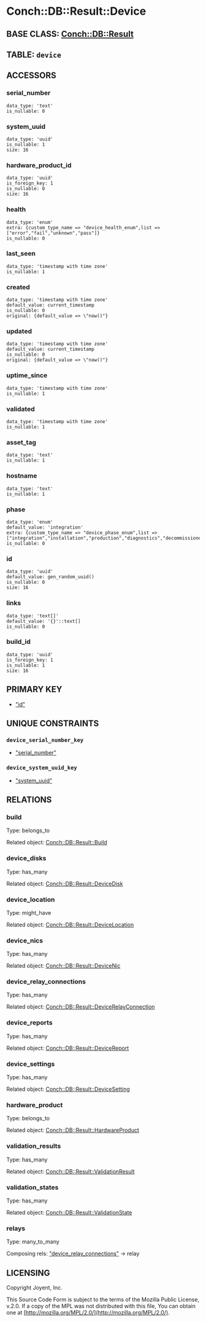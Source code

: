 # Conch::DB::Result::Device

## BASE CLASS: [Conch::DB::Result](../modules/Conch%3A%3ADB%3A%3AResult)

## TABLE: `device`

## ACCESSORS

### serial\_number

```
data_type: 'text'
is_nullable: 0
```

### system\_uuid

```
data_type: 'uuid'
is_nullable: 1
size: 16
```

### hardware\_product\_id

```
data_type: 'uuid'
is_foreign_key: 1
is_nullable: 0
size: 16
```

### health

```
data_type: 'enum'
extra: {custom_type_name => "device_health_enum",list => ["error","fail","unknown","pass"]}
is_nullable: 0
```

### last\_seen

```
data_type: 'timestamp with time zone'
is_nullable: 1
```

### created

```
data_type: 'timestamp with time zone'
default_value: current_timestamp
is_nullable: 0
original: {default_value => \"now()"}
```

### updated

```
data_type: 'timestamp with time zone'
default_value: current_timestamp
is_nullable: 0
original: {default_value => \"now()"}
```

### uptime\_since

```
data_type: 'timestamp with time zone'
is_nullable: 1
```

### validated

```
data_type: 'timestamp with time zone'
is_nullable: 1
```

### asset\_tag

```
data_type: 'text'
is_nullable: 1
```

### hostname

```
data_type: 'text'
is_nullable: 1
```

### phase

```
data_type: 'enum'
default_value: 'integration'
extra: {custom_type_name => "device_phase_enum",list => ["integration","installation","production","diagnostics","decommissioned"]}
is_nullable: 0
```

### id

```
data_type: 'uuid'
default_value: gen_random_uuid()
is_nullable: 0
size: 16
```

### links

```
data_type: 'text[]'
default_value: '{}'::text[]
is_nullable: 0
```

### build\_id

```
data_type: 'uuid'
is_foreign_key: 1
is_nullable: 1
size: 16
```

## PRIMARY KEY

- ["id"](#id)

## UNIQUE CONSTRAINTS

### `device_serial_number_key`

- ["serial\_number"](#serial_number)

### `device_system_uuid_key`

- ["system\_uuid"](#system_uuid)

## RELATIONS

### build

Type: belongs\_to

Related object: [Conch::DB::Result::Build](../modules/Conch%3A%3ADB%3A%3AResult%3A%3ABuild)

### device\_disks

Type: has\_many

Related object: [Conch::DB::Result::DeviceDisk](../modules/Conch%3A%3ADB%3A%3AResult%3A%3ADeviceDisk)

### device\_location

Type: might\_have

Related object: [Conch::DB::Result::DeviceLocation](../modules/Conch%3A%3ADB%3A%3AResult%3A%3ADeviceLocation)

### device\_nics

Type: has\_many

Related object: [Conch::DB::Result::DeviceNic](../modules/Conch%3A%3ADB%3A%3AResult%3A%3ADeviceNic)

### device\_relay\_connections

Type: has\_many

Related object: [Conch::DB::Result::DeviceRelayConnection](../modules/Conch%3A%3ADB%3A%3AResult%3A%3ADeviceRelayConnection)

### device\_reports

Type: has\_many

Related object: [Conch::DB::Result::DeviceReport](../modules/Conch%3A%3ADB%3A%3AResult%3A%3ADeviceReport)

### device\_settings

Type: has\_many

Related object: [Conch::DB::Result::DeviceSetting](../modules/Conch%3A%3ADB%3A%3AResult%3A%3ADeviceSetting)

### hardware\_product

Type: belongs\_to

Related object: [Conch::DB::Result::HardwareProduct](../modules/Conch%3A%3ADB%3A%3AResult%3A%3AHardwareProduct)

### validation\_results

Type: has\_many

Related object: [Conch::DB::Result::ValidationResult](../modules/Conch%3A%3ADB%3A%3AResult%3A%3AValidationResult)

### validation\_states

Type: has\_many

Related object: [Conch::DB::Result::ValidationState](../modules/Conch%3A%3ADB%3A%3AResult%3A%3AValidationState)

### relays

Type: many\_to\_many

Composing rels: ["device\_relay\_connections"](#device_relay_connections) -> relay

## LICENSING

Copyright Joyent, Inc.

This Source Code Form is subject to the terms of the Mozilla Public License,
v.2.0. If a copy of the MPL was not distributed with this file, You can obtain
one at [http://mozilla.org/MPL/2.0/](http://mozilla.org/MPL/2.0/).
